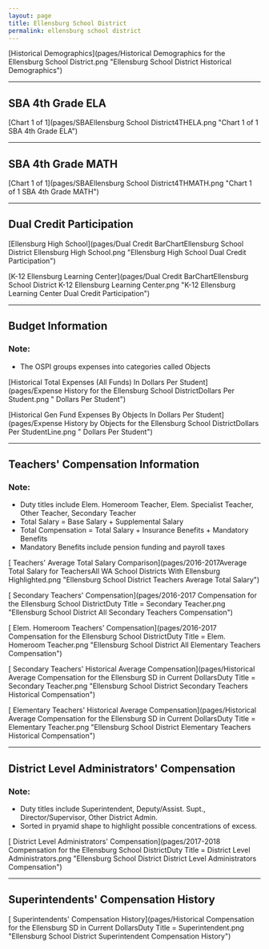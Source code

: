 ```yaml
---
layout: page
title: Ellensburg School District
permalink: ellensburg school district
---
```



[Historical Demographics](pages/Historical Demographics for the Ellensburg School District.png "Ellensburg School District Historical Demographics")

___

## SBA 4th Grade ELA

[Chart 1 of 1](pages/SBAEllensburg School District4THELA.png "Chart 1 of 1 SBA 4th Grade ELA")


___

## SBA 4th Grade MATH

[Chart 1 of 1](pages/SBAEllensburg School District4THMATH.png "Chart 1 of 1 SBA 4th Grade MATH")


___

## Dual Credit Participation

[Ellensburg High School](pages/Dual Credit BarChartEllensburg School District Ellensburg High School.png "Ellensburg High School Dual Credit Participation")

[K-12 Ellensburg Learning Center](pages/Dual Credit BarChartEllensburg School District K-12 Ellensburg Learning Center.png "K-12 Ellensburg Learning Center Dual Credit Participation")


___

## Budget Information
### Note:
- The OSPI groups expenses into categories called Objects

[Historical Total Expenses (All Funds) In Dollars Per Student](pages/Expense History for the Ellensburg School DistrictDollars Per Student.png " Dollars Per Student")

[Historical Gen Fund Expenses By Objects In Dollars Per Student](pages/Expense History by Objects for the Ellensburg School DistrictDollars Per StudentLine.png " Dollars Per Student")


___

## Teachers' Compensation Information
### Note:
- Duty titles include Elem. Homeroom Teacher, Elem. Specialist Teacher, Other Teacher, Secondary Teacher
- Total Salary = Base Salary + Supplemental Salary
- Total Compensation = Total Salary + Insurance Benefits + Mandatory Benefits
- Mandatory Benefits include pension funding and payroll taxes

[ Teachers' Average Total Salary Comparison](pages/2016-2017Average Total Salary for TeachersAll WA School Districts With Ellensburg Highlighted.png "Ellensburg School District Teachers Average Total Salary")

[ Secondary Teachers' Compensation](pages/2016-2017 Compensation for the Ellensburg School DistrictDuty Title = Secondary Teacher.png "Ellensburg School District All Secondary Teachers Compensation")

[ Elem. Homeroom Teachers' Compensation](pages/2016-2017 Compensation for the Ellensburg School DistrictDuty Title = Elem. Homeroom Teacher.png "Ellensburg School District All Elementary Teachers Compensation")

[ Secondary Teachers' Historical Average Compensation](pages/Historical Average Compensation for the Ellensburg SD in Current DollarsDuty Title = Secondary Teacher.png "Ellensburg School District Secondary Teachers Historical Compensation")

[ Elementary Teachers' Historical Average Compensation](pages/Historical Average Compensation for the Ellensburg SD in Current DollarsDuty Title = Elementary Teacher.png "Ellensburg School District Elementary Teachers Historical Compensation")


___

## District Level Administrators' Compensation

### Note:
- Duty titles include Superintendent, Deputy/Assist. Supt., Director/Supervisor, Other District Admin.
- Sorted in pryamid shape to highlight possible concentrations of excess.

[ District Level Administrators' Compensation](pages/2017-2018 Compensation for the Ellensburg School DistrictDuty Title = District Level Administrators.png "Ellensburg School District District Level Administrators Compensation")


___

## Superintendents' Compensation History

[ Superintendents' Compensation History](pages/Historical Compensation for the Ellensburg SD in Current DollarsDuty Title = Superintendent.png "Ellensburg School District Superintendent Compensation History")

